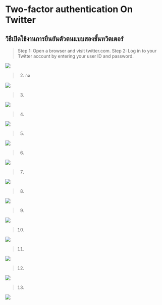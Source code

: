 # Two-factor authentication On Twitter

## วิธีเปิดใช้งานการยืนยันตัวตนแบบสองชั้นทวิตเตอร์ 

>  Step 1: Open a browser and visit twitter.com.
    Step 2: Log in to your Twitter account by entering your user ID and password.

![](images/01.png)

>  2. กด

![](images/02.png)

>  3. 

![](images/03.png)

>  4. 

![](images/06.png)

>  5. 

![](images/07.png)

>  6. 

![](images/08.png)

>  7. 

![](images/09.png)

>  8. 

![](images/09-1.png)

>  9. 

![](images/10.png)

>  10. 

![](images/11.png)

>  11. 

![](images/12.png)

>  12. 

![](images/13.png)

>  13. 

![](images/14.png)

